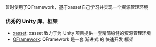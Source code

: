 暂时使用了QFramework，基于xasset自己学习并实现一个资源管理环境

### 优秀的 Unity 库、框架
- [xasset](https://github.com/xasset/xasset): xasset 致力于为 Unity 项目提供一套精简稳健的资源管理环境
- [QFramework](https://github.com/liangxiegame/QFramework): QFramework 是一套 渐进式 的 快速开发 框架
